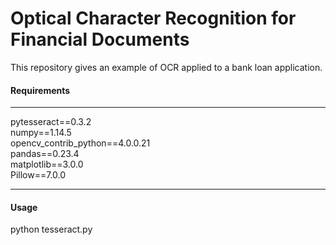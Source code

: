# Optical Character Recognition for Financial Documents
This repository gives an example of OCR applied to a bank loan application.

#### Requirements

------

pytesseract==0.3.2  
numpy==1.14.5  
opencv_contrib_python==4.0.0.21  
pandas==0.23.4  
matplotlib==3.0.0  
Pillow==7.0.0  

------

#### Usage 

python tesseract.py

